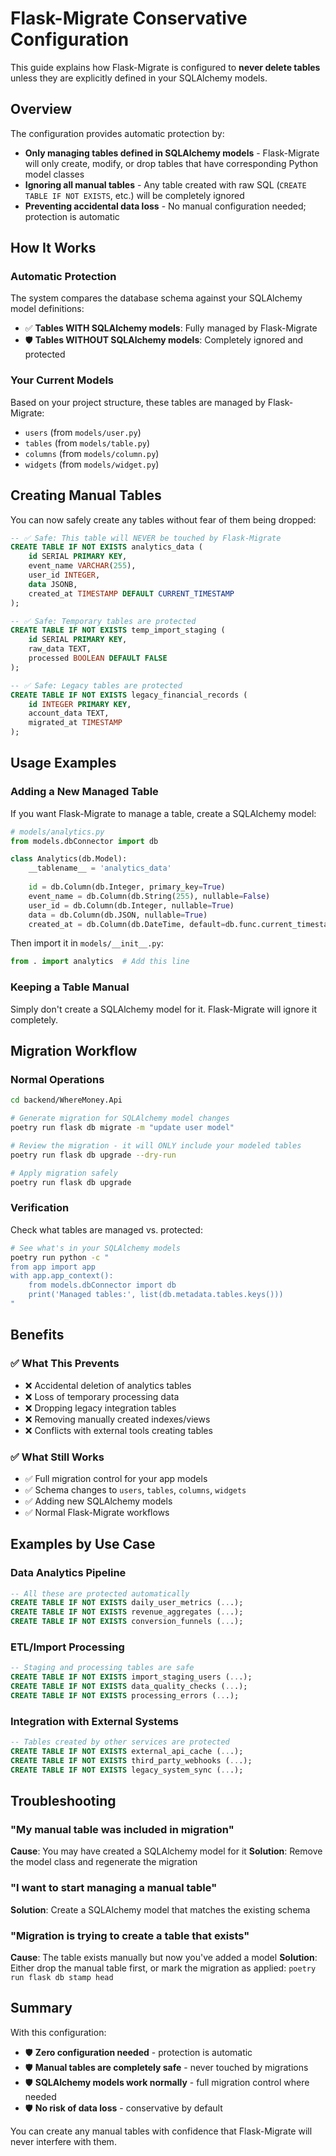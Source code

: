 # Flask-Migrate Conservative Configuration

This guide explains how Flask-Migrate is configured to **never delete tables** unless they are explicitly defined in your SQLAlchemy models.

## Overview

The configuration provides automatic protection by:
- **Only managing tables defined in SQLAlchemy models** - Flask-Migrate will only create, modify, or drop tables that have corresponding Python model classes
- **Ignoring all manual tables** - Any table created with raw SQL (`CREATE TABLE IF NOT EXISTS`, etc.) will be completely ignored
- **Preventing accidental data loss** - No manual configuration needed; protection is automatic

## How It Works

### Automatic Protection
The system compares the database schema against your SQLAlchemy model definitions:

- ✅ **Tables WITH SQLAlchemy models**: Fully managed by Flask-Migrate
- 🛡️ **Tables WITHOUT SQLAlchemy models**: Completely ignored and protected

### Your Current Models
Based on your project structure, these tables are managed by Flask-Migrate:
- `users` (from `models/user.py`)
- `tables` (from `models/table.py`) 
- `columns` (from `models/column.py`)
- `widgets` (from `models/widget.py`)

## Creating Manual Tables

You can now safely create any tables without fear of them being dropped:

```sql
-- ✅ Safe: This table will NEVER be touched by Flask-Migrate
CREATE TABLE IF NOT EXISTS analytics_data (
    id SERIAL PRIMARY KEY,
    event_name VARCHAR(255),
    user_id INTEGER,
    data JSONB,
    created_at TIMESTAMP DEFAULT CURRENT_TIMESTAMP
);

-- ✅ Safe: Temporary tables are protected
CREATE TABLE IF NOT EXISTS temp_import_staging (
    id SERIAL PRIMARY KEY,
    raw_data TEXT,
    processed BOOLEAN DEFAULT FALSE
);

-- ✅ Safe: Legacy tables are protected  
CREATE TABLE IF NOT EXISTS legacy_financial_records (
    id INTEGER PRIMARY KEY,
    account_data TEXT,
    migrated_at TIMESTAMP
);
```

## Usage Examples

### Adding a New Managed Table
If you want Flask-Migrate to manage a table, create a SQLAlchemy model:

```python
# models/analytics.py
from models.dbConnector import db

class Analytics(db.Model):
    __tablename__ = 'analytics_data'
    
    id = db.Column(db.Integer, primary_key=True)
    event_name = db.Column(db.String(255), nullable=False)
    user_id = db.Column(db.Integer, nullable=True)
    data = db.Column(db.JSON, nullable=True)
    created_at = db.Column(db.DateTime, default=db.func.current_timestamp())
```

Then import it in `models/__init__.py`:
```python
from . import analytics  # Add this line
```

### Keeping a Table Manual
Simply don't create a SQLAlchemy model for it. Flask-Migrate will ignore it completely.

## Migration Workflow

### Normal Operations
```bash
cd backend/WhereMoney.Api

# Generate migration for SQLAlchemy model changes
poetry run flask db migrate -m "update user model"

# Review the migration - it will ONLY include your modeled tables
poetry run flask db upgrade --dry-run

# Apply migration safely
poetry run flask db upgrade
```

### Verification
Check what tables are managed vs. protected:

```bash
# See what's in your SQLAlchemy models
poetry run python -c "
from app import app
with app.app_context():
    from models.dbConnector import db
    print('Managed tables:', list(db.metadata.tables.keys()))
"
```

## Benefits

### ✅ What This Prevents
- ❌ Accidental deletion of analytics tables
- ❌ Loss of temporary processing data  
- ❌ Dropping legacy integration tables
- ❌ Removing manually created indexes/views
- ❌ Conflicts with external tools creating tables

### ✅ What Still Works
- ✅ Full migration control for your app models
- ✅ Schema changes to `users`, `tables`, `columns`, `widgets`
- ✅ Adding new SQLAlchemy models
- ✅ Normal Flask-Migrate workflows

## Examples by Use Case

### Data Analytics Pipeline
```sql
-- All these are protected automatically
CREATE TABLE IF NOT EXISTS daily_user_metrics (...);
CREATE TABLE IF NOT EXISTS revenue_aggregates (...);
CREATE TABLE IF NOT EXISTS conversion_funnels (...);
```

### ETL/Import Processing  
```sql
-- Staging and processing tables are safe
CREATE TABLE IF NOT EXISTS import_staging_users (...);
CREATE TABLE IF NOT EXISTS data_quality_checks (...);
CREATE TABLE IF NOT EXISTS processing_errors (...);
```

### Integration with External Systems
```sql
-- Tables created by other services are protected
CREATE TABLE IF NOT EXISTS external_api_cache (...);
CREATE TABLE IF NOT EXISTS third_party_webhooks (...);
CREATE TABLE IF NOT EXISTS legacy_system_sync (...);
```

## Troubleshooting

### "My manual table was included in migration"
**Cause**: You may have created a SQLAlchemy model for it
**Solution**: Remove the model class and regenerate the migration

### "I want to start managing a manual table"
**Solution**: Create a SQLAlchemy model that matches the existing schema

### "Migration is trying to create a table that exists"
**Cause**: The table exists manually but now you've added a model
**Solution**: Either drop the manual table first, or mark the migration as applied: `poetry run flask db stamp head`

## Summary

With this configuration:
- 🛡️ **Zero configuration needed** - protection is automatic
- 🛡️ **Manual tables are completely safe** - never touched by migrations  
- 🛡️ **SQLAlchemy models work normally** - full migration control where needed
- 🛡️ **No risk of data loss** - conservative by default

You can create any manual tables with confidence that Flask-Migrate will never interfere with them.
